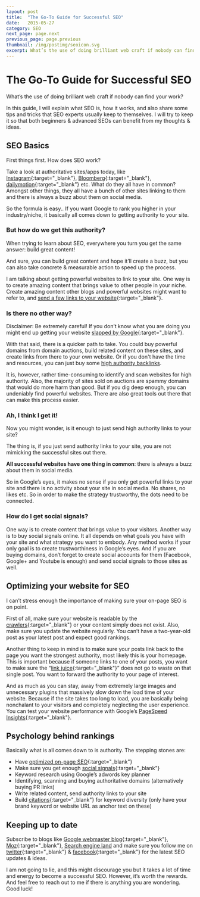 ```yaml
---
layout: post
title:  "The Go-To Guide for Successful SEO"
date:   2015-05-27
category: SEO
next_page: page.next
previous_page: page.previous
thumbnail: /img/postimg/seoicon.svg
excerpt: What’s the use of doing brilliant web craft if nobody can find your work? In this guide, I will explain what SEO is, how it works, and also share some tips and tricks that SEO experts usually keep to themselves. I will try to keep it so that both beginners & advanced SEOs can benefit from my thoughts & ideas.
---
```

# The Go-To Guide for Successful SEO

What’s the use of doing brilliant web craft if nobody can find your work?

In this guide, I will explain what SEO is, how it works, and also share some tips and tricks that SEO experts usually keep to themselves. I will try to keep it so that both beginners & advanced SEOs can benefit from my thoughts & ideas.

## SEO Basics

First things first. How does SEO work?

Take a look at authoritative sites/apps today, like [Instagram](http://instagram.com){:target="_blank"}, [Bloomberg](http://www.bloomberg.com/){:target="_blank"}, [dailymotion](http://www.dailymotion.com/){:target="_blank"} etc. What do they all have in common? Amongst other things, they all have a bunch of other sites linking to them and there is always a buzz about them on social media.

So the formula is easy.. If you want Google to rank you higher in your industry/niche, it basically all comes down to getting authority to your site.

### But how do we get this authority?

When trying to learn about SEO, everywhere you turn you get the same answer: build great content!

And sure, you can build great content and hope it’ll create a buzz, but you can also take concrete & measurable action to speed up the process.

I am talking about getting powerful websites to link to your site. One way is to create amazing content that brings value to other people in your niche. Create amazing content other blogs and powerful websites might want to refer to, and [send a few links to your website](https://moz.com/blog/the-10-golden-rules-to-attracting-authority-links){:target="_blank"}.

### Is there no other way?

Disclaimer: Be extremely careful! If you don’t know what you are doing you might end up getting your website [slapped by Google](http://www.wordtracker.com/academy/learn-seo/technical-guides/panda-slapped-quality-sites){:target="_blank"}.

With that said, there is a quicker path to take. You could buy powerful domains from domain auctions, build related content on these sites, and create links from there to your own website. Or if you don't have the time and resources, you can just buy some [high authority backlinks](http://grindtime.io/premium-backlinks/).

It is, however, rather time-consuming to identify and scan websites for high authority. Also, the majority of sites sold on auctions are spammy domains that would do more harm than good. But if you dig deep enough, you can undeniably find powerful websites. There are also great tools out there that can make this process easier.

### Ah, I think I get it!

Now you might wonder, is it enough to just send high authority links to your site?

The thing is, if you just send authority links to your site, you are not mimicking the successful sites out there.

**All successful websites have one thing in common**: there is always a buzz about them in social media.

So in Google’s eyes, it makes no sense if you only get powerful links to your site and there is no activity about your site in social media. No shares, no likes etc. So in order to make the strategy trustworthy, the dots need to be connected.

### How do I get social signals?

One way is to create content that brings value to your visitors. Another way is to buy social signals online. It all depends on what goals you have with your site and what strategy you want to embody. Any method works if your only goal is to create trustworthiness in Google’s eyes. And if you are buying domains, don’t forget to create social accounts for them (Facebook, Google+ and Youtube is enough) and send social signals to those sites as well.

## Optimizing your website for SEO

I can’t stress enough the importance of making sure your on-page SEO is on point.

First of all, make sure your website is readable by the [crawlers](http://en.wikipedia.org/wiki/Web_crawler){:target="_blank"} or your content simply does not exist. Also, make sure you update the website regularly. You can’t have a two-year-old post as your latest post and expect good rankings.

Another thing to keep in mind is to make sure your posts link back to the page you want the strongest authority, most likely this is your homepage. This is important because if someone links to one of your posts, you want to make sure the “[link juice](http://blog.woorank.com/2013/05/the-flow-of-link-juice/){:target="_blank"}” does not go to waste on that single post. You want to forward the authority to your page of interest.

And as much as you can stay, away from extremely large images and unnecessary plugins that massively slow down the load time of your website. Because if the site takes too long to load, you are basically being nonchalant to your visitors and completely neglecting the user experience. You can test your website performance with Google’s [PageSpeed Insights](https://developers.google.com/speed/pagespeed/insights/){:target="_blank"}.

## Psychology behind rankings

Basically what is all comes down to is authority. The stepping stones are:  
- Have [optimized on-page SEO](https://moz.com/learn/seo/on-page-factors){:target="_blank"}  
- Make sure you get enough [social signals](http://searchengineland.com/guide/seo/social-media-ranking-search-results){:target="_blank"}  
- Keyword research using Google’s adwords key planner  
- Identifying, scanning and buying authoritative domains (alternatively buying PR links)  
- Write related content, send authority links to your site  
- Build [citations](http://www.forbes.com/sites/joshsteimle/2013/11/07/simple-seo-tip-for-small-businesses-local-citations/){:target="_blank"} for keyword diversity (only have your brand keyword or website URL as anchor text on these)

## Keeping up to date

Subscribe to blogs like [Google webmaster blog](http://googlewebmastercentral.blogspot.com/){:target="_blank"}, [Moz](https://moz.com/){:target="_blank"}, [Search engine land](http://searchengineland.com/) and make sure you follow me on [twitter](https://twitter.com/danneniko){:target="_blank"} & [facebook](https://www.facebook.com/danielnikolovskicom){:target="_blank"} for the latest SEO updates & ideas.

I am not going to lie, and this might discourage you but it takes a lot of time and energy to become a successful SEO. However, it’s worth the rewards. And feel free to reach out to me if there is anything you are wondering. Good luck!
